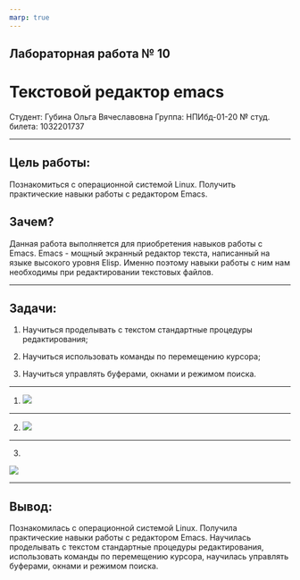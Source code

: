 ```yaml
---
marp: true
---
```


## Лабораторная работа № 10
# Текстовой редактор emacs

Студент: Губина Ольга Вячеславовна
Группа: НПИбд-01-20
№ студ. билета: 1032201737

---

## Цель работы: 

Познакомиться с операционной системой Linux. Получить практические навыки работы с редактором Emacs.

## Зачем?

Данная работа выполняется для приобретения навыков работы с Emacs. Emacs - мощный экранный редактор текста, написанный на языке высокого уровня Elisp.
Именно поэтому навыки работы с ним нам необходимы при редактировании текстовых файлов.

---

## Задачи:

1. Научиться проделывать с текстом стандартные процедуры редактирования;

2. Научиться использовать команды по перемещению курсора;

3. Научиться управлять буферами, окнами и режимом поиска.

---

1. ![](https://sun9-62.userapi.com/impg/lIEb5TvxpP5zrARZOxgegSDsp5_N9dBUwkqytA/swAq3wpWbwo.jpg?size=1600x900&quality=96&sign=b7b907569e72d2176815567880605a7d&type=album)

---

2. ![](https://sun9-4.userapi.com/impg/NEW9DQwTCmp92vdrbDKLXubupfppxViCPhKIEQ/WEiQVPJgaZY.jpg?size=1600x900&quality=96&sign=2bd4755a5ffa28acf7df3f092ff3ffbc&type=album)

---

3. 

![](https://sun9-27.userapi.com/impg/HIoFMIAQPTaNypnA63APvdQKOsylJ9Ynp6Tsgg/7ZHMY3PJwuI.jpg?size=1600x475&quality=96&sign=4d7bdd4f9e0fe9ef79f8a56f7c08c809&type=album)

---

## **Вывод:**

Познакомилась с операционной системой Linux. Получила практические навыки работы с редактором Emacs. Научилась проделывать с текстом стандартные процедуры редактирования, использовать команды по перемещению курсора, научилась управлять буферами, окнами и режимом поиска.